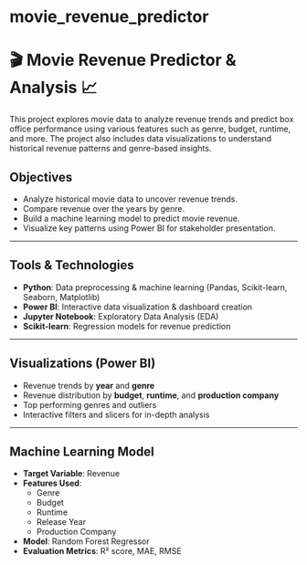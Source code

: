 # movie_revenue_predictor
# 🎬 Movie Revenue Predictor & Analysis 📈

This project explores movie data to analyze revenue trends and predict box office performance using various features such as genre, budget, runtime, and more. The project also includes data visualizations to understand historical revenue patterns and genre-based insights.

## Objectives

- Analyze historical movie data to uncover revenue trends.
- Compare revenue over the years by genre.
- Build a machine learning model to predict movie revenue.
- Visualize key patterns using Power BI for stakeholder presentation.

---

## Tools & Technologies

- **Python**: Data preprocessing & machine learning (Pandas, Scikit-learn, Seaborn, Matplotlib)
- **Power BI**: Interactive data visualization & dashboard creation
- **Jupyter Notebook**: Exploratory Data Analysis (EDA)
- **Scikit-learn**: Regression models for revenue prediction

---

## Visualizations (Power BI)

- Revenue trends by **year** and **genre**
- Revenue distribution by **budget**, **runtime**, and **production company**
- Top performing genres and outliers
- Interactive filters and slicers for in-depth analysis

---

## Machine Learning Model

- **Target Variable**: Revenue
- **Features Used**:
  - Genre
  - Budget
  - Runtime
  - Release Year
  - Production Company
- **Model**: Random Forest Regressor
- **Evaluation Metrics**: R² score, MAE, RMSE



